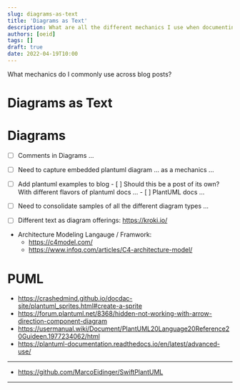 ```yaml
---
slug: diagrams-as-text
title: 'Diagrams as Text'
description: What are all the different mechanics I use when documenting things?
authors: [oeid]
tags: []
draft: true
date: 2022-04-19T10:00
---
```


What mechanics do I commonly use across blog posts?

# Diagrams as Text

# Diagrams
* [ ] Comments in Diagrams ...
- [ ] Need to capture embedded plantuml diagram ... as a mechanics ...
* [ ] Add plantuml examples to blog
		- [ ] Should this be a post of its own? With different flavors of plantuml docs ...
		- [ ] PlantUML docs ...
- [ ] Need to consolidate samples of all the different diagram types ... 

- [ ] Different text as diagram offerings: https://kroki.io/

- Architecture Modeling Langauge / Framwork: 
    - https://c4model.com/
    - https://www.infoq.com/articles/C4-architecture-model/

# PUML
- https://crashedmind.github.io/docdac-site/plantuml_sprites.html#create-a-sprite
- https://forum.plantuml.net/8368/hidden-not-working-with-arrow-direction-component-diagram
- https://usermanual.wiki/Document/PlantUML20Language20Reference20Guideen.1977234062/html
- https://plantuml-documentation.readthedocs.io/en/latest/advanced-use/

------------------------

* https://github.com/MarcoEidinger/SwiftPlantUML

------------------------
